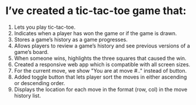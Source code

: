 # I’ve created a tic-tac-toe game that:

1. Lets you play tic-tac-toe.
2. Indicates when a player has won the game or if the game is drawn.
3. Stores a game’s history as a game progresses.
4. Allows players to review a game’s history and see previous versions of a game’s board.
5. When someone wins, highlights the three squares that caused the win.
6. Created a responsive web app which is compatible with all screen sizes.
7. For the current move, we show "You are at move #.." instead of button.
8. Added toggle button that lets player sort the moves in either ascending or descending order.
9. Displays the location for each move in the format (row, col) in the move history list.
